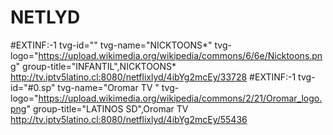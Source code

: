 # NETLYD

#EXTINF:-1 tvg-id="" tvg-name="NICKTOONS*" tvg-logo="https://upload.wikimedia.org/wikipedia/commons/6/6e/Nicktoons.png" group-title="INFANTIL",NICKTOONS*
http://tv.iptv5latino.cl:8080/netflixlyd/4ibYg2mcEy/33728
#EXTINF:-1 tvg-id="#0.sp" tvg-name="Oromar TV " tvg-logo="https://upload.wikimedia.org/wikipedia/commons/2/21/Oromar_logo.png" group-title="LATINOS SD",Oromar TV 
http://tv.iptv5latino.cl:8080/netflixlyd/4ibYg2mcEy/55436
